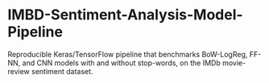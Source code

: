 # IMBD-Sentiment-Analysis-Model-Pipeline
Reproducible Keras/TensorFlow pipeline that benchmarks BoW-LogReg, FF-NN, and CNN models with and without stop-words, on the IMDb movie-review sentiment dataset.
